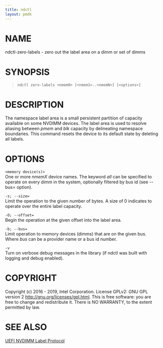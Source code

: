 ```yaml
---
title: ndctl
layout: pmdk
---
```


NAME
====

ndctl-zero-labels - zero out the label area on a dimm or set of dimms

SYNOPSIS
========

>     ndctl zero-labels <nmem0> [<nmem1>..<nmemN>] [<options>]

DESCRIPTION
===========

The namespace label area is a small persistent partition of capacity
available on some NVDIMM devices. The label area is used to resolve
aliasing between *pmem* and *blk* capacity by delineating namespace
boundaries. This command resets the device to its default state by
deleting all labels.

OPTIONS
=======

`<memory device(s)>`  
One or more *nmemX* device names. The keyword *all* can be specified to
operate on every dimm in the system, optionally filtered by bus id (see
--bus= option).

`-s; --size=`  
Limit the operation to the given number of bytes. A size of 0 indicates
to operate over the entire label capacity.

`-O; --offset=`  
Begin the operation at the given offset into the label area.

`-b; --bus=`  
Limit operation to memory devices (dimms) that are on the given bus.
Where *bus* can be a provider name or a bus id number.

`-v`  
Turn on verbose debug messages in the library (if ndctl was built with
logging and debug enabled).

COPYRIGHT
=========

Copyright (c) 2016 - 2019, Intel Corporation. License GPLv2: GNU GPL
version 2 <http://gnu.org/licenses/gpl.html>. This is free software: you
are free to change and redistribute it. There is NO WARRANTY, to the
extent permitted by law.

SEE ALSO
========

[UEFI NVDIMM Label
Protocol](http://www.uefi.org/sites/default/files/resources/UEFI_Spec_2_7.pdf)

